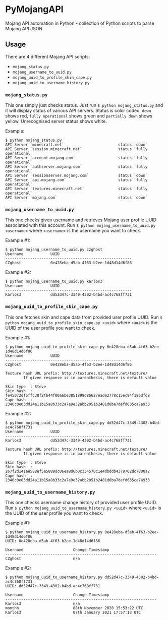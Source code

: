 # PyMojangAPI
Mojang API automation in Python - collection of Python scripts to parse Mojang API JSON

## Usage
There are 4 different Mojang API scripts:
- `mojang_status.py`
- `mojang_username_to_uuid.py`
- `mojang_uuid_to_profile_skin_cape.py`
- `mojang_uuid_to_username_history.py`

### `mojang_status.py`
This one simply just checks status. Just run `$ python mojang_status.py` and it will display status of various API servers.
Status is color coded, `down` shows red, `fully operational` shows green and `partially down` shows yellow. Unrecognised
server status shows white.

Example:
```
$ python mojang_status.py
API Server `minecraft.net`                        status `down`
API Server `session.minecraft.net`                status `fully operational`
API Server `account.mojang.com`                   status `fully operational`
API Server `authserver.mojang.com`                status `fully operational`
API Server `sessionserver.mojang.com`             status `down`
API Server `api.mojang.com`                       status `fully operational`
API Server `textures.minecraft.net`               status `fully operational`
API Server `mojang.com`                           status `down`
```

### `mojang_username_to_uuid.py`
This one checks given username and retrieves Mojang user profile UUID associated with this account.
Run `$ python mojang_username_to_uuid.py <username>` where `<username>` is the username you want to check.

Example #1:
```
$ python mojang_username_to_uuid.py czghost
Username            UUID
--------------------------------------------------------
CZghost             0e428eba-d5ab-4f63-b2ee-1d48d14d6f86
```

Example #2:
```
$ python mojang_username_to_uuid.py karlos3
Username            UUID
--------------------------------------------------------
Karlos3             dd52d47c-3349-4302-b4bd-ac4c768ff731
```

### `mojang_uuid_to_profile_skin_cape.py`
This one fetches skin and cape data from provided user profile UUID. Run `$ python mojang_uuid_to_profile_skin_cape.py <uuid>`
where `<uuid>` is the UUID of the user profile you want to check.

Example #1:
```
$ python mojang_uuid_to_profile_skin_cape.py 0e428eba-d5ab-4f63-b2ee-1d48d14d6f86
Username            UUID
--------------------------------------------------------
CZghost             0e428eba-d5ab-4f63-b2ee-1d48d14d6f86

Texture hash URL prefix: http://textures.minecraft.net/texture/
        If given response is in parenthesis, there is default value

Skin type  : Steve
Skin hash  : fe45072df5ffc38f2fb44f00a6be3851899d86627eade2778c15ec94f186dfd8
Cape hash  : 2340c0e03dd24a11b15a8b33c2a7e9e32abb2051b2481d0ba7defd635ca7a933
```

Example #2:
```
$ python mojang_uuid_to_profile_skin_cape.py dd52d47c-3349-4302-b4bd-ac4c768ff731
Username            UUID
--------------------------------------------------------
Karlos3             dd52d47c-3349-4302-b4bd-ac4c768ff731

Texture hash URL prefix: http://textures.minecraft.net/texture/
        If given response is in parenthesis, there is default value

Skin type  : Steve
Skin hash  : 267f2d141ae588ef5a5889dc06ea8d6b0c334570c1e4dbddb4379762dc7800a2
Cape hash  : 2340c0e03dd24a11b15a8b33c2a7e9e32abb2051b2481d0ba7defd635ca7a933
```

### `mojang_uuid_to_username_history.py`
This one checks username change history of provided user profile UUID. Run `$ python mojang_uuid_to_username_history.py <uuid>`
where `<uuid>` is the UUID of the user profile you want to check.

Example #1:
```
$ python mojang_uuid_to_username_history.py 0e428eba-d5ab-4f63-b2ee-1d48d14d6f86
UUID: 0e428eba-d5ab-4f63-b2ee-1d48d14d6f86

Username                      Change Timestamp
-------------------------------------------------------------------
CZghost                       n/a
```

Example #2:
```
$ python mojang_uuid_to_username_history.py dd52d47c-3349-4302-b4bd-ac4c768ff731
UUID: dd52d47c-3349-4302-b4bd-ac4c768ff731

Username                      Change Timestamp
-------------------------------------------------------------------
Karlos3                       n/a
monthh_                       08th November 2020 15:53:22 UTC
Karlos3                       07th January 2021 17:57:13 UTC
```
